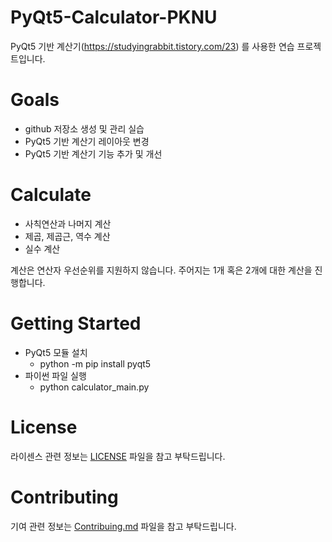 # PyQt5-Calculator-PKNU 
PyQt5 기반 계산기(https://studyingrabbit.tistory.com/23) 를 사용한 연습 프로젝트입니다.

# Goals
- github 저장소 생성 및 관리 실습
- PyQt5 기반 계산기 레이아웃 변경
- PyQt5 기반 계산기 기능 추가 및 개선

# Calculate
- 사칙연산과 나머지 계산
- 제곱, 제곱근, 역수 계산
- 실수 계산

계산은 연산자 우선순위를 지원하지 않습니다. 주어지는 1개 혹은 2개에 대한 계산을 진행합니다.

# Getting Started
- PyQt5 모듈 설치
  - python -m pip install pyqt5
- 파이썬 파일 실행
  - python calculator_main.py

# License
라이센스 관련 정보는 [LICENSE](LICENSE) 파일을 참고 부탁드립니다.

# Contributing
기여 관련 정보는 [Contribuing.md](Contributing.md) 파일을 참고 부탁드립니다.
